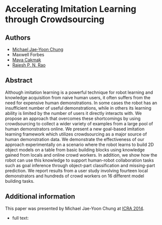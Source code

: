 # Accelerating Imitation Learning through Crowdsourcing

## Authors
- [Michael Jae-Yoon Chung](https://sites.google.com/site/gradstudentpage/)
- Maxwell Forbes
- [Maya Cakmak](http://www.mayacakmak.com/)
- [Rajesh P. N. Rao](http://homes.cs.washington.edu/~rao/)

## Abstract
Although imitation learning is a powerful technique for robot learning and knowledge acquisition from naive human users, it often suffers from the need for expensive human demonstrations. In some cases the robot has an insufficient number of useful demonstrations, while in others its learning ability is limited by the number of users it directly interacts with. We propose an approach that overcomes these shortcomings by using crowdsourcing to collect a wider variety of examples from a large pool of human demonstrators online. We present a new goal-based imitation learning framework which utilizes crowdsourcing as a major source of human demonstration data. We demonstrate the effectiveness of our approach experimentally on a scenario where the robot learns to build 2D object models on a table from basic building blocks using knowledge gained from locals and online crowd workers. In addition, we show how the robot can use this knowledge to support human-robot collaboration tasks such as goal inference through object-part classification and missing-part prediction. We report results from a user study involving fourteen local demonstrators and hundreds of crowd workers on 16 different model building tasks.

## Additional information
This paper was presented by Michael Jae-Yoon Chung at [ICRA 2014](https://ras.papercept.net/conferences/conferences/ICRA14/program/ICRA14_ContentListWeb_5.html#wea14_03).

- full text: <a href="/data/research/robotics/chung2014accelerating/chung2014accelerating.pdf"><span class="glyphicon glyphicon-file"></span></a>
